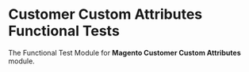 # Customer Custom Attributes Functional Tests

The Functional Test Module for **Magento Customer Custom Attributes** module.
